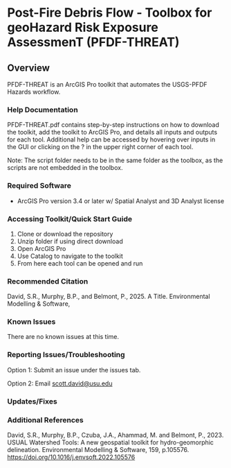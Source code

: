 # Post-Fire Debris Flow - Toolbox for geoHazard Risk Exposure AssessmenT (PFDF-THREAT)


## Overview
PFDF-THREAT is an ArcGIS Pro toolkit that automates the USGS-PFDF Hazards workflow.

### Help Documentation
PFDF-THREAT.pdf contains step-by-step instructions on how to download the toolkit, add the toolkit to ArcGIS Pro, and details all inputs and outputs for each tool. Additional help can be accessed by hovering over inputs in the GUI or clicking on the ? in the upper right corner of each tool. 

Note: The script folder needs to be in the same folder as the toolbox, as the scripts are not embedded in the toolbox. 

### Required Software

- ArcGIS Pro version 3.4 or later w/ Spatial Analyst and 3D Analyst license

### Accessing Toolkit/Quick Start Guide

1) Clone or download the repository
2) Unzip folder if using direct download
3) Open ArcGIS Pro
4) Use Catalog to navigate to the toolkit
5) From here each tool can be opened and run

### Recommended Citation
David, S.R., Murphy, B.P., and Belmont, P., 2025. A Title. Environmental Modelling & Software,

### Known Issues
There are no known issues at this time.


### Reporting Issues/Troubleshooting
Option 1: Submit an issue under the issues tab.

Option 2: Email scott.david@usu.edu

### Updates/Fixes


### Additional References
David, S.R., Murphy, B.P., Czuba, J.A., Ahammad, M. and Belmont, P., 2023. USUAL Watershed Tools: A new geospatial toolkit for hydro-geomorphic delineation. Environmental Modelling & Software, 159, p.105576. https://doi.org/10.1016/j.envsoft.2022.105576
